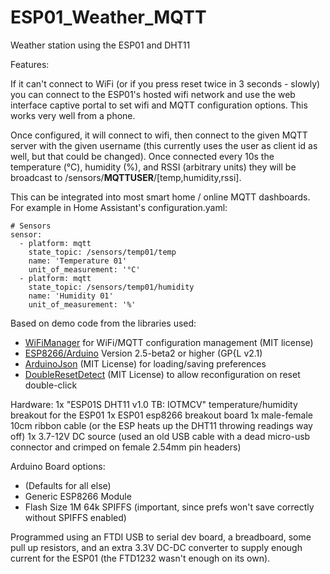 # ESP01_Weather_MQTT
Weather station using the ESP01 and DHT11

Features:

If it can't connect to WiFi (or if you press reset twice in 3 seconds - slowly) you can connect to the ESP01's hosted wifi network and use the web interface captive portal to set wifi and MQTT configuration options.
This works very well from a phone.

Once configured, it will connect to wifi, then connect to the given MQTT server with the given username (this currently uses the user as client id as well, but that could be changed).
Once connected every 10s the temperature (°C), humidity (%), and RSSI (arbitrary units) they will be broadcast to /sensors/**MQTTUSER**/[temp,humidity,rssi].

This can be integrated into most smart home / online MQTT dashboards. For example in Home Assistant's configuration.yaml:

```
# Sensors
sensor:
  - platform: mqtt
    state_topic: /sensors/temp01/temp
    name: 'Temperature 01'
    unit_of_measurement: '°C'
  - platform: mqtt
    state_topic: /sensors/temp01/humidity
    name: 'Humidity 01'
    unit_of_measurement: '%'
```

Based on demo code from the libraries used:

- [WiFiManager](https://github.com/tzapu/WiFiManager) for WiFi/MQTT configuration management (MIT license)
- [ESP8266/Arduino](https://github.com/esp8266/Arduino) Version 2.5-beta2 or higher (GP{L v2.1)
- [ArduinoJson](https://github.com/bblanchon/ArduinoJson) (MIT License) for loading/saving preferences
- [DoubleResetDetect](https://github.com/jenscski/DoubleResetDetect) (MIT License) to allow reconfiguration on reset double-click

Hardware:
1x "ESP01S DHT11 v1.0 TB: IOTMCV" temperature/humidity breakout for the ESP01
1x ESP01 esp8266 breakout board
1x male-female 10cm ribbon cable (or the ESP heats up the DHT11 throwing readings way off)
1x 3.7-12V DC source (used an old USB cable with a dead micro-usb connector and crimped on female 2.54mm pin headers)

Arduino Board options:
- (Defaults for all else)
- Generic ESP8266 Module
- Flash Size 1M 64k SPIFFS (important, since prefs won't save correctly without SPIFFS enabled)

Programmed using an FTDI USB to serial dev board, a breadboard, some pull up resistors, and an extra 3.3V DC-DC converter to supply enough current for the ESP01 (the FTD1232 wasn't enough on its own).
